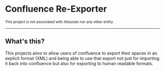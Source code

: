 # Confluence Re-Exporter
<sub>This project is not associated with Atlassian nor any other entity.</sub>

---

## What's this?
This projects aims to allow users of confluence to export their spaces in an explicit format (XML) and being able to use that export not just for importing it back into confluence
but also for exporting to human readable formats.
